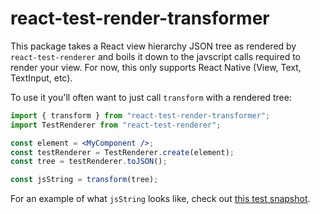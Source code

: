 # react-test-render-transformer

This package takes a React view hierarchy JSON tree as rendered by `react-test-renderer` and boils it down to the javscript calls required to render your view. For now, this only supports React Native (View, Text, TextInput, etc).

To use it you'll often want to just call `transform` with a rendered tree:

```jsx
import { transform } from "react-test-render-transformer";
import TestRenderer from "react-test-renderer";

const element = <MyComponent />;
const testRenderer = TestRenderer.create(element);
const tree = testRenderer.toJSON();

const jsString = transform(tree);
```

For an example of what `jsString` looks like, check out [this test snapshot](src/__snapshots__/index.test.ts.snap).
